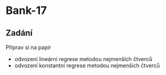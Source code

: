 # Bank-17

## Zadání
Připrav si na papír
- odvození lineární regrese metodou nejmenších čtverců
- odvození konstantní regrese metodou nejmenších čtverců